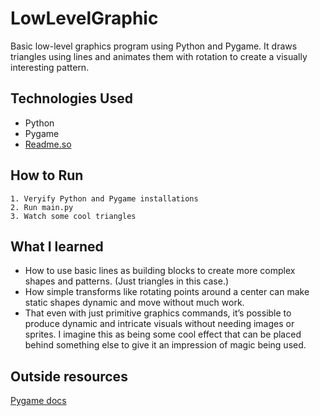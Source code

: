 # LowLevelGraphic

Basic low-level graphics program using Python and Pygame. It draws triangles using lines and animates them with rotation to create a visually interesting pattern.

## Technologies Used
* Python
* Pygame
* [Readme.so](https://readme.so/)

## How to Run
    1. Veryify Python and Pygame installations
    2. Run main.py
    3. Watch some cool triangles

## What I learned
* How to use basic lines as building blocks to create more complex shapes and patterns. (Just triangles in this case.)
* How simple transforms like rotating points around a center can make static shapes dynamic and move without much work.
* That even with just primitive graphics commands, it’s possible to produce dynamic and intricate visuals without needing images or sprites. I imagine this as being some cool effect that can be placed behind something else to give it an impression of magic being used.

## Outside resources
[Pygame docs](https://www.pygame.org/docs/ref/draw.html)

